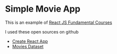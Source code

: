 # Simple Movie App

This is an example of [React JS Fundamental Courses](https://nomadcoders.co/react-fundamentals)

I used these open sources on github

- [Create React App](https://github.com/facebook/create-react-app)
- [Movies Dataset](https://github.com/serranoarevalo/yts-proxy)
